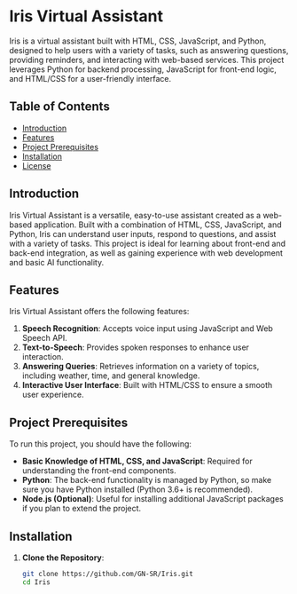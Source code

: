 # Iris Virtual Assistant

Iris is a virtual assistant built with HTML, CSS, JavaScript, and Python, designed to help users with a variety of tasks, such as answering questions, providing reminders, and interacting with web-based services. This project leverages Python for backend processing, JavaScript for front-end logic, and HTML/CSS for a user-friendly interface.

## Table of Contents

- [Introduction](#introduction)
- [Features](#features)
- [Project Prerequisites](#project-prerequisites)
- [Installation](#installation)
- [License](#license)

## Introduction

Iris Virtual Assistant is a versatile, easy-to-use assistant created as a web-based application. Built with a combination of HTML, CSS, JavaScript, and Python, Iris can understand user inputs, respond to questions, and assist with a variety of tasks. This project is ideal for learning about front-end and back-end integration, as well as gaining experience with web development and basic AI functionality.

## Features

Iris Virtual Assistant offers the following features:

1. **Speech Recognition**: Accepts voice input using JavaScript and Web Speech API.
2. **Text-to-Speech**: Provides spoken responses to enhance user interaction.
3. **Answering Queries**: Retrieves information on a variety of topics, including weather, time, and general knowledge.
4. **Interactive User Interface**: Built with HTML/CSS to ensure a smooth user experience.

## Project Prerequisites

To run this project, you should have the following:

- **Basic Knowledge of HTML, CSS, and JavaScript**: Required for understanding the front-end components.
- **Python**: The back-end functionality is managed by Python, so make sure you have Python installed (Python 3.6+ is recommended).
- **Node.js (Optional)**: Useful for installing additional JavaScript packages if you plan to extend the project.

## Installation

1. **Clone the Repository**:
   ```bash
   git clone https://github.com/GN-SR/Iris.git
   cd Iris
